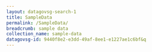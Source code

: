 ```yaml
---
layout: datagovsg-search-1
title: SampleData
permalink: /SampleData/
breadcrumb: sample data
collection_name: sample-data
datagovsg-id: 9440f8e2-e3dd-49af-8ee1-e1227ae1c6bf&q
---
```

